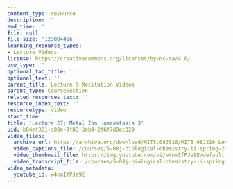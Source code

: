 ```yaml
---
content_type: resource
description: ''
end_time: ''
file: null
file_size: '123804456'
learning_resource_types:
- Lecture Videos
license: https://creativecommons.org/licenses/by-nc-sa/4.0/
ocw_type: ''
optional_tab_title: ''
optional_text: ''
parent_title: Lecture & Recitation Videos
parent_type: CourseSection
related_resources_text: ''
resource_index_text: ''
resourcetype: Video
start_time: ''
title: 'Lecture 27: Metal Ion Homeostasis 3'
uid: b84ef301-d89e-9f83-3ab4-2f6f7d0ec329
video_files:
  archive_url: https://archive.org/download/MIT5.08JS16/MIT5_08JS16_Lecture_27_300k.mp4
  video_captions_file: /courses/5-08j-biological-chemistry-ii-spring-2016/f495bc7d36c3573b8d21f307588ec764_w4nmIfPJe9E.vtt
  video_thumbnail_file: https://img.youtube.com/vi/w4nmIfPJe9E/default.jpg
  video_transcript_file: /courses/5-08j-biological-chemistry-ii-spring-2016/e8cbc2eee5eebdefe4bb128c46f7e4ec_w4nmIfPJe9E.pdf
video_metadata:
  youtube_id: w4nmIfPJe9E
---
```

